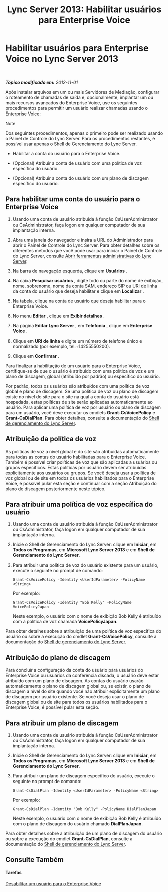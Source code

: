 ﻿---
title: 'Lync Server 2013: Habilitar usuários para Enterprise Voice'
TOCTitle: Habilitar usuários para Enterprise Voice
ms:assetid: f252b23b-9641-4160-aa81-bf06dc2eced3
ms:mtpsurl: https://technet.microsoft.com/pt-br/library/Gg413011(v=OCS.15)
ms:contentKeyID: 49308584
ms.date: 05/19/2016
mtps_version: v=OCS.15
ms.translationtype: HT
---

# Habilitar usuários para Enterprise Voice no Lync Server 2013

 

_**Tópico modificado em:** 2012-11-01_

Após instalar arquivos em um ou mais Servidores de Mediação, configurar o roteamento de chamadas de saída e, opcionalmente, implantar um ou mais recursos avançados do Enterprise Voice, use os seguintes procedimentos para permitir um usuário realizar chamadas usando o Enterprise Voice:

> [!note]  
> Dos seguintes procedimentos, apenas o primeiro pode ser realizado usando o Painel de Controle do Lync Server. Para os procedimentos restantes, é possível usar apenas o Shell de Gerenciamento do Lync Server.

  - Habilitar a conta do usuário para o Enterprise Voice.

  - (Opcional) Atribuir a conta de usuário com uma política de voz específica do usuário.

  - (Opcional) Atribuir a conta do usuário com um plano de discagem específico do usuário.

## Para habilitar uma conta do usuário para o Enterprise Voice

1.  Usando uma conta de usuário atribuída à função CsUserAdministrator ou CsAdministrator, faça logon em qualquer computador de sua implantação interna.

2.  Abra uma janela do navegador e insira a URL do Administrador para abrir o Painel de Controle do Lync Server. Para obter detalhes sobre os diferentes métodos que você pode usar para iniciar o Painel de Controle do Lync Server, consulte [Abrir ferramentas administrativas do Lync Server](lync-server-2013-open-lync-server-administrative-tools.md).

3.  Na barra de navegação esquerda, clique em **Usuários** .

4.  Na caixa **Pesquisar usuários** , digite todo ou parte do nome de exibição, nome, sobrenome, nome da conta SAM, endereço SIP ou URI de linha da conta do usuário que deseja habilitar e clique em **Localizar** .

5.  Na tabela, clique na conta de usuário que deseja habilitar para o Enterprise Voice.

6.  No menu **Editar** , clique em **Exibir detalhes** .

7.  Na página **Editar Lync Server** , em **Telefonia** , clique em **Enterprise Voice** .

8.  Clique em **URI de linha** e digite um número de telefone único e normalizado (por exemplo, tel:+14255550200).

9.  Clique em **Confirmar** .

Para finalizar a habilitação de um usuário para o Enterprise Voice, certifique-se de que o usuário é atribuído com uma política de voz e um plano de discagem, global (atribuído por padrão) ou específico do usuário.

Por padrão, todos os usuários são atribuídos com uma política de voz global e plano de discagem. Se uma política de voz ou plano de discagem existe no nível do site para o site na qual a conta do usuário está hospedada, estas políticas de site serão aplicadas automaticamente ao usuário. Para aplicar uma política de voz por usuário ou plano de discagem para um usuário, você deve executar os cmdlets **Grant-CsVoicePolicy** e **Grant-CsDialPlan**. Para obter detalhes, consulte a documentação do [Shell de gerenciamento do Lync Server](lync-server-2013-lync-server-management-shell.md).

## Atribuição da política de voz

As políticas de voz a nível global e do site são atribuídas automaticamente para todas as contas do usuário habilitadas para o Enterprise Voice. Também é possível criar políticas de voz que são aplicadas a usuários ou grupos específicos. Estas políticas por usuário devem ser atribuídas explicitamente aos usuários ou grupos. Se você deseja usar a política de voz global ou de site em todos os usuários habilitados para o Enterprise Voice, é possível pular esta seção e continuar com a seção Atribuição do plano de discagem posteriormente neste tópico.

## Para atribuir uma política de voz específica do usuário

1.  Usando uma conta de usuário atribuída à função CsUserAdministrator ou CsAdministrator, faça logon em qualquer computador de sua implantação interna.

2.  Inicie o Shell de Gerenciamento do Lync Server: clique em **Iniciar**, em **Todos os Programas**, em **Microsoft Lync Server 2013** e em **Shell de Gerenciamento do Lync Server**.

3.  Para atribuir uma política de voz do usuário existente para um usuário, execute o seguinte no prompt de comando:
    
        Grant-CsVoicePolicy -Identity <UserIdParameter> -PolicyName <String>
    
    Por exemplo:
    
        Grant-CsVoicePolicy -Identity "Bob Kelly" -PolicyName VoicePolicyJapan
    
    Neste exemplo, o usuário com o nome de exibição Bob Kelly é atribuído com a política de voz chamada **VoicePolicyJapan**.

Para obter detalhes sobre a atribuição de uma política de voz específica do usuário ou sobre a execução do cmdlet **Grant-CsVoicePolicy**, consulte a documentação do [Shell de gerenciamento do Lync Server](lync-server-2013-lync-server-management-shell.md).

## Atribuição do plano de discagem

Para concluir a configuração da conta do usuário para usuários do Enterprise Voice ou usuários da conferência discada, o usuário deve estar atribuído com um plano de discagem. As contas do usuário usarão automaticamente o plano de discagem global ou, se existir, o plano de discagem a nível do site quando você não atribuir explicitamente um plano de discagem por usuário existente. Se você deseja usar o plano de discagem global ou de site para todos os usuários habilitados para o Enterprise Voice, é possível pular esta seção.

## Para atribuir um plano de discagem

1.  Usando uma conta de usuário atribuída à função CsUserAdministrator ou CsAdministrator, faça logon em qualquer computador de sua implantação interna.

2.  Inicie o Shell de Gerenciamento do Lync Server: clique em **Iniciar**, em **Todos os Programas**, em **Microsoft Lync Server 2013** e em **Shell de Gerenciamento do Lync Server**.

3.  Para atribuir um plano de discagem específico do usuário, execute o seguinte no prompt de comando:
    
        Grant-CsDialPlan -Identity <UserIdParameter> -PolicyName <String>
    
    Por exemplo:
    
        Grant-CsDialPlan -Identity "Bob Kelly" -PolicyName DialPlanJapan
    
    Neste exemplo, o usuário com o nome de exibição Bob Kelly é atribuído com o plano de discagem do usuário chamado **DialPlanJapan**.

Para obter detalhes sobre a atribuição de um plano de discagem do usuário ou sobre a execução do cmdlet **Grant-CsDialPlan**, consulte a documentação do [Shell de gerenciamento do Lync Server](lync-server-2013-lync-server-management-shell.md).

## Consulte Também

#### Tarefas

[Desabilitar um usuário para o Enterprise Voice](lync-server-2013-disable-a-user-for-enterprise-voice.md)

